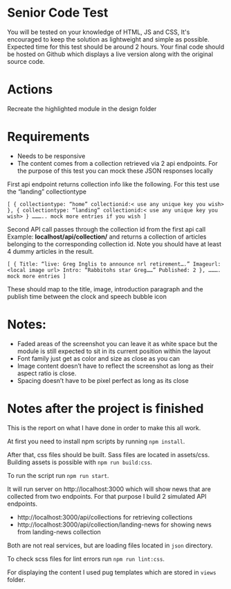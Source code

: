 # Senior Code Test
You will be tested on your knowledge of HTML, JS and CSS, It's encouraged to keep the solution as lightweight and simple as possible.
Expected time for this test should be around 2 hours.
Your final code should be hosted on Github which displays a live version along with the original source code.

# Actions
Recreate the highlighted module in the design folder

# Requirements
- Needs to be responsive
- The content comes from a collection retrieved via 2 api endpoints. For the purpose of this test
you can mock these JSON responses locally

First api endpoint returns collection info like the following. For this test use the “landing”
collectiontype

`
[
    {
        collectiontype: “home”
        collectionid:< use any unique key you wish>
    },
    {
        collectiontype: “landing”
        collectionid:< use any unique key you wish>
    }
    ……….. mock more entries if you wish
]
`

Second API call passes through the collection id from the first api call
Example: **localhost/api/collection/<collectionid>**
and returns a collection of articles belonging to the corresponding collection id. Note you
should have at least 4 dummy articles in the result.

`
[
    {
        Title: “live: Greg Inglis to announce nrl retirement….”
        Imageurl: <local image url>
        Intro: “Rabbitohs star Greg……”
        Published: 2
    },
    ………. mock more entries
]
`

These should map to the title, image, introduction paragraph and the publish time between
the clock and speech bubble icon

# Notes:
- Faded areas of the screenshot you can leave it as white space but the module is still
expected to sit in its current position within the layout
- Font family just get as color and size as close as you can
- Image content doesn’t have to reflect the screenshot as long as their aspect ratio is close.
- Spacing doesn’t have to be pixel perfect as long as its close

# Notes after the project is finished

This is the report on what I have done in order to make this all work.

At first you need to install npm scripts by running `npm install`.

After that, css files should be built. Sass files are located in assets/css. Building assets is possible with `npm run build:css`.

To run the script run `npm run start`.

It will run server on http://localhost:3000 which will show news that are collected from two endpoints. For that purpose I build 2 simulated API endpoints.

- http://localhost:3000/api/collections for retrieving collections
- http://localhost:3000/api/collection/landing-news for showing news from landing-news collection

Both are not real services, but are loading files located in `json` directory.

To check scss files for lint errors run `npm run lint:css`.

For displaying the content I used pug templates which are stored in `views` folder.
